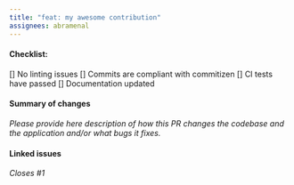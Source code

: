 ```yaml
---
title: "feat: my awesome contribution"
assignees: abramenal
---
```


#### Checklist:

[] No linting issues
[] Commits are compliant with commitizen
[] CI tests have passed
[] Documentation updated

#### Summary of changes

_Please provide here description of how this PR changes the codebase and the
application and/or what bugs it fixes._

#### Linked issues

_Closes #1_
